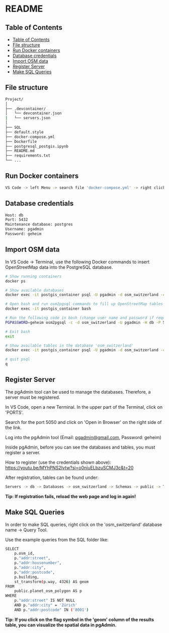# README

## Table of Contents
- [Table of Contents](#table-of-contents)
- [File structure](#file-structure)
- [Run Docker containers](#run-docker-containers)
- [Database credentials](#database-credentials)
- [Import OSM data](#import-osm-data)
- [Register Server](#register-server)
- [Make SQL Queries](#make-sql-queries)

## File structure
```bash
Project/
│
├── .devcontainer/
│   └── devcontainer.json
|   └── servers.json
│
├── SQL
├── default.style
├── docker-compose.yml
├── Dockerfile
├── postgresql_postgis.ipynb
├── README.md
├── requirements.txt
└── ...
```

## Run Docker containers
```bash
VS Code -> left Menu -> search file 'docker-compose.yml' -> right click -> Compose Up
```

## Database credentials
```bash
Host: db
Port: 5432
Maintenance database: postgres
Username: pgadmin
Password: geheim
```

## Import OSM data

In VS Code -> Terminal, use the following Docker commands to insert OpenStreetMap data into the PostgreSQL database.

```bash
# Show running containers
docker ps

# Show available databases
docker exec -it postgis_container psql -U pgadmin -d osm_switzerland -c "\l"

# Open bash and run osm2pgsql commands to fill up OpenStreetMap tables
docker exec -it postgis_container bash

# Run the following code in bash (change user name and password if required)
PGPASSWORD=geheim osm2pgsql -c -d osm_switzerland -U pgadmin -H db -P 5432 -S /usr/bin/default.style /tmp/zurich-latest.osm.pbf

# Exit bash
exit

# Show available tables in the database 'osm_switzerland'
docker exec -it postgis_container psql -U pgadmin -d osm_switzerland -c "\dt;"

# quit psql
q
```

## Register Server
The pgAdmin tool can be used to manage the databases. Therefore, a server must be registered.

In VS Code, open a new Terminal. In the upper part of the Terminal, click on 'PORTS'.

Search for the port 5050 and click on 'Open in Browser' on the right side of the link.

Log into the pgAdmin tool (Email: pgadmin@gmail.com, Password: geheim)

Inside pgAdmin, before you can see the databases and tables, you must register a server.

How to register (use the credentials shown above): https://youtu.be/MYhPNS2Ivtw?si=o0niuELbzuSCMJ3c&t=20

After registration, tables can be found under: 

```bash
Servers -> db -> Databases -> osm_switzerland -> Schemas -> public -> Tables
```
**Tip: If registration fails, reload the web page and log in again!**

## Make SQL Queries
In order to make SQL queries, right click on the 'osm_switzerland' database name -> Query Tool.

Use the example queries from the SQL folder like:

```bash
SELECT
    p.osm_id,
    p."addr:street",
    p."addr:housenumber",
    p."addr:city",
    p."addr:postcode",
    p.building,
    st_transform(p.way, 4326) AS geom
FROM
    public.planet_osm_polygon AS p
WHERE 
    p."addr:street" IS NOT NULL
    AND p."addr:city" = 'Zürich'
    AND p."addr:postcode" IN ('8001')
```

**Tip: If you click on the flag symbol in the 'geom' column of the results table, you can visualize the spatial data in pgAdmin.**
